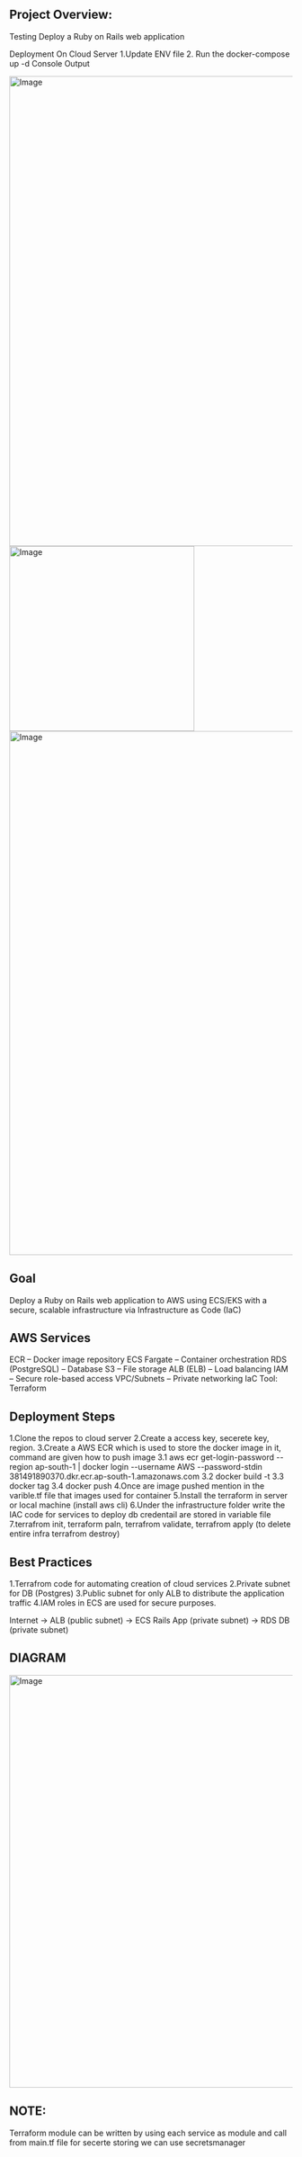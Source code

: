 ## Project Overview:
Testing
Deploy a Ruby on Rails web application

Deployment On Cloud Server
1.Update ENV file
2. Run the docker-compose up -d Console Output

<img width="836" alt="Image" src="https://github.com/user-attachments/assets/fe029419-972a-4078-9df4-72adcd56080e" />

<img width="329" alt="Image" src="https://github.com/user-attachments/assets/16ff3eee-a2fb-4c7b-bb78-d2e34e3dc9d1" />

<img width="932" alt="Image" src="https://github.com/user-attachments/assets/44bb023e-6fc0-417f-b8e6-5bfd39f00343" />

## Goal
Deploy a Ruby on Rails web application to AWS using ECS/EKS with a secure, scalable infrastructure via Infrastructure as Code (IaC)

## AWS Services
ECR – Docker image repository ECS Fargate – Container orchestration RDS (PostgreSQL) – Database S3 – File storage ALB (ELB) – Load balancing IAM – Secure role-based access VPC/Subnets – Private networking IaC Tool: Terraform

 ## Deployment Steps
1.Clone the repos to cloud server
2.Create a access key, secerete key, region.
3.Create a AWS ECR which is used to store the docker image in it, command are given how to push image 
   3.1 aws ecr get-login-password --region ap-south-1 | docker login --username AWS --password-stdin 381491890370.dkr.ecr.ap-south-1.amazonaws.com 
    3.2 docker build -t 
    3.3 docker tag 
    3.4 docker push
4.Once are image pushed mention in the varible.tf file that images used for container
5.Install the terraform in server or local machine (install aws cli)
6.Under the infrastructure folder write the IAC code for services to deploy db credentail are stored in variable file
7.terrafrom init, terraform paln, terrafrom validate, terrafrom apply (to delete entire infra terrafrom destroy)

## Best Practices
1.Terrafrom code for automating creation of cloud services
2.Private subnet for DB (Postgres)
3.Public subnet for only ALB to distribute the application traffic
4.IAM roles in ECS are used for secure purposes.

Internet → ALB (public subnet) → ECS Rails App (private subnet) → RDS DB (private subnet) 

## DIAGRAM

<img width="734" alt="Image" src="https://github.com/user-attachments/assets/35384676-b65e-4c37-8776-870e86207c06" />

## NOTE:
Terraform module can be written by using each service as module and call from main.tf file for secerte storing we can use  secretsmanager

